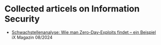 # Collected articels on Information Security

- [Schwachstellenanalyse: Wie man Zero-Day-Exploits findet – ein Beispiel](https://www.heise.de/hintergrund/Schwachstellenanalyse-Wie-man-Zero-Day-Exploits-findet-ein-Beispiel-9985671.html) iX Magazin 08/2024

